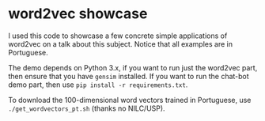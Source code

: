 # word2vec showcase

I used this code to showcase a few concrete simple applications of word2vec on a talk about this subject. Notice that all examples are in Portuguese.

The demo depends on Python 3.x, if you want to run just the word2vec part, then ensure that you have `gensim` installed. If you want to run the chat-bot demo part, then use `pip install -r requirements.txt`.

To download the 100-dimensional word vectors trained in Portuguese, use `./get_wordvectors_pt.sh` (thanks no NILC/USP).
